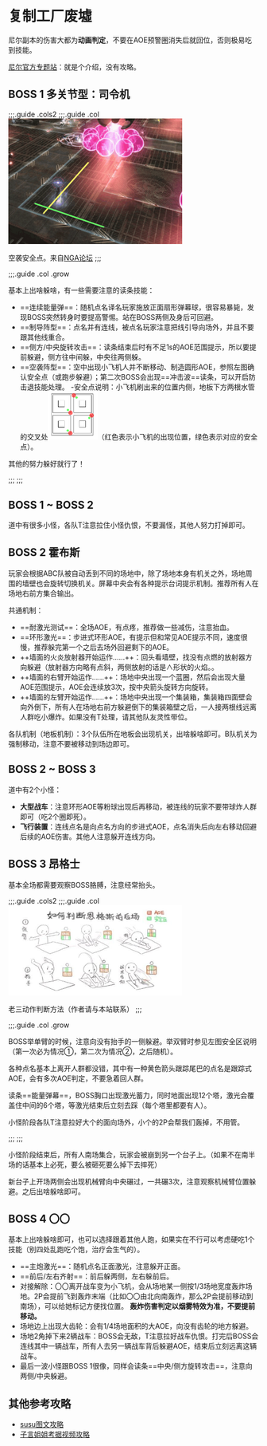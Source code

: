 # 复制工厂废墟

尼尔副本的伤害大都为**动画判定**，不要在AOE预警圈消失后就回位，否则极易吃到技能。

[尼尔官方专题站](https://actff1.web.sdo.com/project/190920shadowbringers/yorha/index.html)：就是个介绍，没有攻略。

## BOSS 1 多关节型：司令机

;;;.guide .cols2
;;;.guide .col
<img src="./duty.assets/700-2.gif" width="350px" />

空袭安全点。来自[NGA论坛](https://bbs.nga.cn/read.php?tid=20469216)
;;;

;;;.guide .col .grow

基本上出啥躲啥，有一些需要注意的读条技能：

* ==连续能量弹==：随机点名译名玩家施放正面扇形弹幕球，很容易暴毙，发现BOSS突然转身时要提高警惕。站在BOSS两侧及身后可回避。
* ==制导阵型==：点名并有连线，被点名玩家注意把线引导向场外，并且不要跟其他线重合。
* ==侧方/中央旋转攻击==：读条结束后时有不足1s的AOE范围提示，所以要提前躲避，侧方往中间躲，中央往两侧躲。
* ==空袭阵型==：空中出现小飞机人并不断移动、制造圆形AOE，参照左图确认安全点（或跑步躲避）；第二次BOSS会出现==冲击波==读条，可以开启防击退技能处理。
-安全点说明：小飞机刷出来的位置内侧，地板下方两根水管的交叉处<img src="./duty.assets/700-1.png" width="100px" />（红色表示小飞机的出现位置，绿色表示对应的安全点）。

其他的努力躲好就行了！

;;;
;;;

## BOSS 1 ~ BOSS 2 

道中有很多小怪，各队<Role name="tank" />T注意拉住小怪仇恨，不要漏怪，其他人努力打掉即可。

## BOSS 2 霍布斯

玩家会根据ABC队被自动丢到不同的场地中，除了场地本身有机关之外，场地周围的墙壁也会旋转切换机关。屏幕中央会有各种提示台词提示机制。推荐<Role name="tank" /><Role name="healer" /><Role name="dps" />所有人在场地右前方集合输出。

共通机制：
* ==耐激光测试==：全场AOE，有点疼，推荐做一些减伤，<Role name="healer" />注意抬血。
* ==环形激光==：步进式环形AOE，有提示但和常见AOE提示不同，速度很慢，推荐躲完第一个之后去场外回避剩下的AOE。
* ++墙面的火炎放射器开始运作……++：回头看墙壁，找没有点燃的放射器方向躲避（放射器方向略有点斜，两侧放射的话是∧形状的火焰。。
* ++墙面的右臂开始运作……++：场地中央出现一个蓝圈，然后会出现大量AOE范围提示，AOE会连续放3次，按中央箭头旋转方向旋转。
* ++墙面的左臂开始运作……++：场地中央出现一个集装箱，集装箱四面壁会向外倒下，<Role name="tank" /><Role name="healer" /><Role name="dps" />所有人在场地右前方躲避倒下的集装箱壁之后，<Role name="tank" />一人接两根线远离人群吃小爆炸。如果没有T处理，请其他队友灵性带位。

各队机制（地板机制）：3个队伍所在地板会出现机关，出啥躲啥即可。B队机关为强制移动，注意不要被移动到场边即可。

## BOSS 2 ~ BOSS 3

道中有2个小怪：

* **大型战车**：注意环形AOE等粉球出现后再移动，被连线的玩家不要带球炸人群即可（吃2个圈即死）。
* **飞行装置**：连线点名是向点名方向的步进式AOE，点名消失后向左右移动回避后续的AOE伤害。其他人注意躲开连线方向。

## BOSS 3 昂格士

基本全场都需要观察BOSS胳膊，注意经常抬头。

;;;.guide .cols2
;;;.guide .col
<img src="./duty.assets/700-3.jpg" width="350px" />

老三动作判断方法（作者请与本站联系）
;;;

;;;.guide .col .grow

BOSS举单臂的时候，注意向没有抬手的一侧躲避。举双臂时参见左图安全区说明（第一次必为情况①，第二次为情况②，之后随机）。

各种点名基本上离开人群都没错，其中有一种黄色箭头跟踪尾巴的点名是跟踪式AOE，会有多次AOE判定，不要急着回人群。

读条==能量弹幕==，BOSS胸口出现激光蓄力，同时地面出现12个塔，激光会覆盖住中间的6个塔，等激光结束后立刻去踩（每个塔里都要有人）。

小怪阶段各队<Role name="tank" />T注意拉好大个的面向场外，小个的2P会帮我们轰掉，不用管。

;;;
;;;

小怪阶段结束后，所有人南场集合，玩家会被崩到另一个台子上。（如果不在南半场的话基本上必死，要么被砸死要么掉下去摔死）

新台子上开场两侧会出现机械臂向中央碾过，一共碾3次，注意观察机械臂位置躲避。之后出啥躲啥即可。

## BOSS 4 〇〇

基本上出啥躲啥即可，也可以选择跟着其他人跑，如果实在不行可以考虑硬吃1个技能（别四处乱跑吃个饱，治疗会生气的）。

* ==主炮激光==：随机点名正面激光，注意躲开正面。
* ==前后/左右齐射==：前后躲两侧，左右躲前后。
* 对接解除：〇〇离开战车变为小飞机，会从场地某一侧按1/3场地宽度轰炸场地。2P会提前飞到轰炸末端（比如〇〇由北向南轰炸，那么2P会提前移动到南场），可以给她标记方便找位置。
**轰炸伤害判定以烟雾特效为准，不要提前移动。**
* 场地边上出现大齿轮：会有1/4场地面积的大AOE，向没有齿轮的地方躲避。
* 场地2角掉下来2辆战车：BOSS会无敌，<Role name="tank" />T注意拉好战车仇恨。打完后BOSS会连线其中一辆战车，<Role name="tank" /><Role name="healer" /><Role name="dps" />所有人去另一辆战车背后躲避AOE，结束后立刻远离这辆战车。
* 最后一波小怪跟BOSS 1很像，同样会读条==中央/侧方旋转攻击==，注意向两侧/中央躲避。

## 其他参考攻略

* [susu图文攻略](https://www.ffxiv.cn/detail/article/544)
* [子言姐姐考据视频攻略](https://www.bilibili.com/video/av17434279)